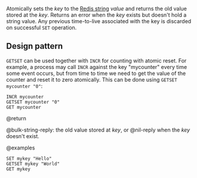 Atomically sets the _key_ to the [Redis string](/docs/data-types/strings) _value_ and returns the old value stored at the _key_.
Returns an error when the _key_ exists but doesn't hold a string value.
Any previous time-to-live associated with the key is discarded on successful `SET` operation.

## Design pattern

`GETSET` can be used together with `INCR` for counting with atomic reset.
For example, a process may call `INCR` against the key "mycounter" every time some event occurs, but from time to time we need to get the value of the counter and reset it to zero atomically.
This can be done using `GETSET mycounter "0"`:

```cli
INCR mycounter
GETSET mycounter "0"
GET mycounter
```

@return

@bulk-string-reply: the old value stored at _key_, or @nil-reply when the _key_ doesn't exist.

@examples

```cli
SET mykey "Hello"
GETSET mykey "World"
GET mykey
```
